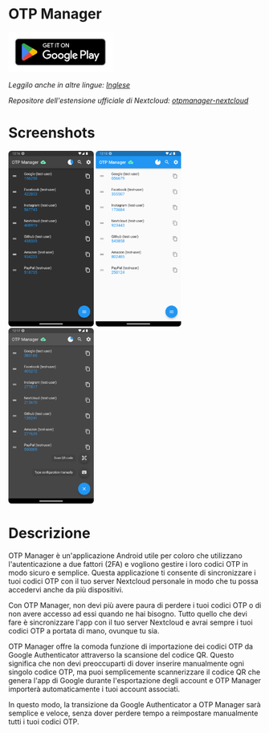 # OTP Manager

[<img src="resources/img/google-play-badge.png" height="80">](https://play.google.com/store/apps/details?id=com.convertino.otp_manager)

*Leggilo anche in altre lingue: [Inglese](README.md)*

*Repositore dell'estensione ufficiale di Nextcloud: [otpmanager-nextcloud](https://github.com/matteo-convertino/otpmanager-nextcloud)*

# Screenshots

<img src="resources/img/1.png" height="350">
<img src="resources/img/2.png" height="350">
<img src="resources/img/3.png" height="350">

<br>

# Descrizione

OTP Manager è un'applicazione Android utile per coloro che utilizzano l'autenticazione a due fattori (2FA) e vogliono gestire i loro codici OTP in modo sicuro e semplice. Questa applicazione ti consente di sincronizzare i tuoi codici OTP con il tuo server Nextcloud personale in modo che tu
possa accedervi anche da più dispositivi.

Con OTP Manager, non devi più avere paura di perdere i tuoi codici OTP o di non avere accesso ad essi quando ne hai bisogno. Tutto quello che devi fare è sincronizzare l'app con il tuo server
Nextcloud e avrai sempre i tuoi codici OTP a portata di mano, ovunque tu sia.

OTP Manager offre la comoda funzione di importazione dei codici OTP da Google Authenticator attraverso la scansione del codice QR. Questo significa che non devi preoccuparti di dover inserire manualmente ogni singolo codice OTP, ma puoi semplicemente scannerizzare il codice QR che genera l'app di Google durante l'esportazione degli account e OTP Manager importerà automaticamente i tuoi
account associati.

In questo modo, la transizione da Google Authenticator a OTP Manager sarà semplice e veloce, senza dover perdere tempo a reimpostare manualmente tutti i tuoi codici OTP.